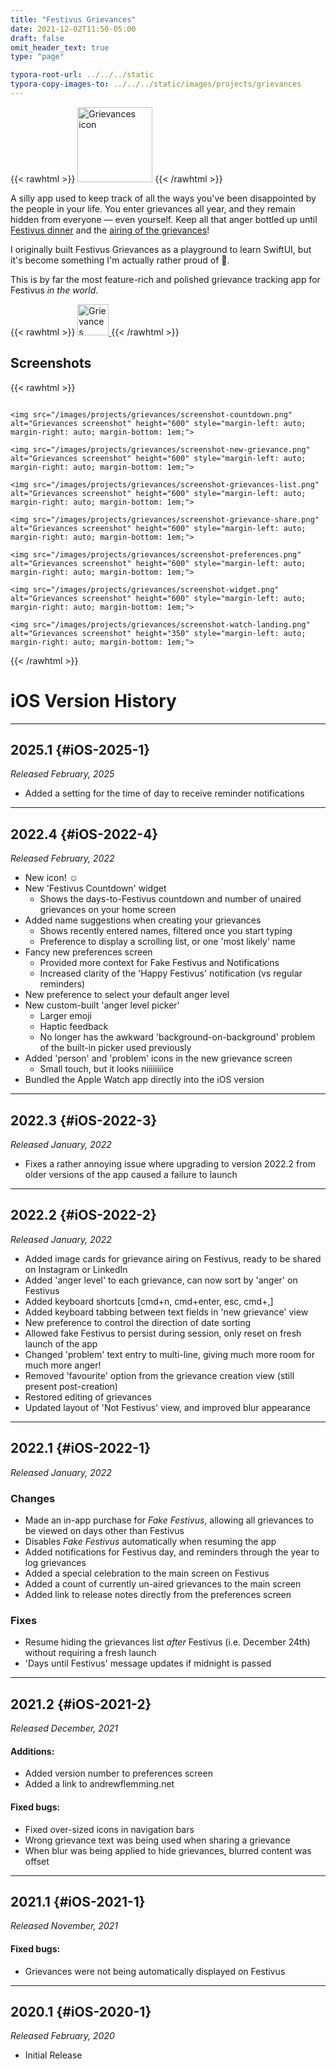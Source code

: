 ```yaml
---
title: "Festivus Grievances"
date: 2021-12-02T11:50-05:00
draft: false
omit_header_text: true
type: "page"

typora-root-url: ../../../static
typora-copy-images-to: ../../../static/images/projects/grievances
---
```


{{< rawhtml >}}
<img src="/images/projects/grievances/grievances-icon.png" alt="Grievances icon" width="120" height="120" class="center">
{{< /rawhtml >}}

A silly app used to keep track of all the ways you've been disappointed by the people in your life. You enter grievances all year, and they remain hidden from everyone — even yourself. Keep all that anger bottled up until [Festivus dinner](https://en.wikipedia.org/wiki/Festivus) and the [airing of the grievances](https://en.wikipedia.org/wiki/Festivus#Airing_of_grievances)!

I originally built Festivus Grievances as a playground to learn SwiftUI, but it's become something I'm actually rather proud of 🙂.

This is by far the most feature-rich and polished grievance tracking app for Festivus *in the world*.

{{< rawhtml >}}
<a href="https://apps.apple.com/app/festivus-grievances/id1493124374">
	<img src="/images/projects/app-store.png" alt="Grievances screenshot" height="50" style="margin-left: auto; margin-right: auto;">
</a>
{{< /rawhtml >}}

## Screenshots

{{< rawhtml >}}
<div style="display: flex; flex-wrap: wrap; align-items:center">

	<img src="/images/projects/grievances/screenshot-countdown.png" alt="Grievances screenshot" height="600" style="margin-left: auto; margin-right: auto; margin-bottom: 1em;">
	
	<img src="/images/projects/grievances/screenshot-new-grievance.png" alt="Grievances screenshot" height="600" style="margin-left: auto; margin-right: auto; margin-bottom: 1em;">
	
	<img src="/images/projects/grievances/screenshot-grievances-list.png" alt="Grievances screenshot" height="600" style="margin-left: auto; margin-right: auto; margin-bottom: 1em;">
	
	<img src="/images/projects/grievances/screenshot-grievance-share.png" alt="Grievances screenshot" height="600" style="margin-left: auto; margin-right: auto; margin-bottom: 1em;">	
	
	<img src="/images/projects/grievances/screenshot-preferences.png" alt="Grievances screenshot" height="600" style="margin-left: auto; margin-right: auto; margin-bottom: 1em;">
	
	<img src="/images/projects/grievances/screenshot-widget.png" alt="Grievances screenshot" height="600" style="margin-left: auto; margin-right: auto; margin-bottom: 1em;">
	
	<img src="/images/projects/grievances/screenshot-watch-landing.png" alt="Grievances screenshot" height="350" style="margin-left: auto; margin-right: auto; margin-bottom: 1em;">

</div>
{{< /rawhtml >}}

# iOS Version History

---

## 2025.1 {#iOS-2025-1}

*Released February, 2025*

- Added a setting for the time of day to receive reminder notifications

---

## 2022.4 {#iOS-2022-4}

*Released February, 2022*

- New icon! ☺️
- New 'Festivus Countdown' widget
	- Shows the days-to-Festivus countdown and number of unaired grievances on your home screen
- Added name suggestions when creating your grievances
	- Shows recently entered names, filtered once you start typing
	- Preference to display a scrolling list, or one 'most likely' name
- Fancy new preferences screen
  - Provided more context for Fake Festivus and Notifications
  - Increased clarity of the 'Happy Festivus' notification (vs regular reminders)
- New preference to select your default anger level
- New custom-built 'anger level picker'
	- Larger emoji
	- Haptic feedback
	- No longer has the awkward 'background-on-background' problem of the built-in picker used previously
- Added 'person' and 'problem' icons in the new grievance screen
	- Small touch, but it looks niiiiiiiice
- Bundled the Apple Watch app directly into the iOS version

---

## 2022.3 {#iOS-2022-3}

*Released January, 2022*

- Fixes a rather annoying issue where upgrading to version 2022.2 from older versions of the app caused a failure to launch

---

## 2022.2 {#iOS-2022-2}

*Released January, 2022*

- Added image cards for grievance airing on Festivus, ready to be shared on Instagram or LinkedIn
- Added 'anger level' to each grievance, can now sort by 'anger' on Festivus
- Added keyboard shortcuts [cmd+n, cmd+enter, esc, cmd+,]
- Added keyboard tabbing between text fields in 'new grievance' view
- New preference to control the direction of date sorting
- Allowed fake Festivus to persist during session, only reset on fresh launch of the app
- Changed 'problem' text entry to multi-line, giving much more room for much more anger!
- Removed 'favourite' option from the grievance creation view (still present post-creation)
- Restored editing of grievances
- Updated layout of 'Not Festivus' view, and improved blur appearance

---

## 2022.1 {#iOS-2022-1}

*Released January, 2022*

### Changes

- Made an in-app purchase for *Fake Festivus*, allowing all grievances to be viewed on days other than Festivus
- Disables *Fake Festivus* automatically when resuming the app
- Added notifications for Festivus day, and reminders through the year to log grievances
- Added a special celebration to the main screen on Festivus
- Added a count of currently un-aired grievances to the main screen
- Added link to release notes directly from the preferences screen

### Fixes

- Resume hiding the grievances list *after* Festivus (i.e. December 24th) without requiring a fresh launch
- 'Days until Festivus' message updates if midnight is passed
---

## 2021.2 {#iOS-2021-2}

*Released December, 2021*

#### Additions:

- Added version number to preferences screen
- Added a link to andrewflemming.net

#### Fixed bugs:

- Fixed over-sized icons in navigation bars
- Wrong grievance text was being used when sharing a grievance
- When blur was being applied to hide grievances, blurred content was offset

---

## 2021.1 {#iOS-2021-1}

*Released November, 2021*

#### Fixed bugs:

- Grievances were not being automatically displayed on Festivus

---

## 2020.1 {#iOS-2020-1}

*Released February, 2020*

- Initial Release

